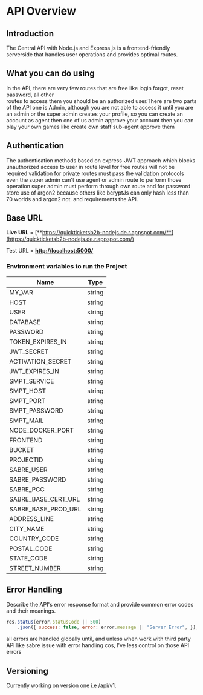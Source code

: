 # API Overview

<!-- This document provides an introduction into your API. -->

## Introduction

The Central API with Node.js and Express.js is a frontend-friendly serverside that handles user operations and
provides optimal routes.

## What you can do using <API name>

In the API, there are very few routes that are free like login forgot, reset password, all other  
routes to access them you should be an authorized user.There are two parts of the API one is Admin, although
you are not able to access it until you are an admin or the super admin creates your profile, so you can create
an account as agent then one of us admin approve your account then you can play your own games like create own staff
sub-agent approve them

## Authentication

The authentication methods based on express-JWT approach which blocks unauthorized access to user in route level
for free routes will not be required validation for private routes must pass the validation protocols even the 
super admin can't use agent or admin route to perform those operation super admin must perform through own route
and for password store use of argon2 because others like bcryptJs can only hash less than 70 worlds and argon2 not.
and requirements the API.

## Base URL

**Live URL** = [**https://quickticketsb2b-nodejs.de.r.appspot.com/**](https://quickticketsb2b-nodejs.de.r.appspot.com/)

Test URL = [**http://localhost:5000/**](http://localhost:5000/)

### Environment variables to run the Project

| Name                    | Type    |
|-------------------------|---------|
| MY_VAR                  | string  |
| HOST                    | string  |
| USER                    | string  |
| DATABASE                | string  |
| PASSWORD                | string  |
| TOKEN_EXPIRES_IN         | string  |
| JWT_SECRET              | string  |
| ACTIVATION_SECRET       | string  |
| JWT_EXPIRES_IN          | string  |
| SMPT_SERVICE            | string  |
| SMPT_HOST               | string  |
| SMPT_PORT               | string  |
| SMPT_PASSWORD           | string  |
| SMPT_MAIL               | string  |
| NODE_DOCKER_PORT        | string  |
| FRONTEND                | string  |
| BUCKET                  | string  |
| PROJECTID               | string  |
| SABRE_USER              | string  |
| SABRE_PASSWORD          | string  |
| SABRE_PCC               | string  |
| SABRE_BASE_CERT_URL     | string  |
| SABRE_BASE_PROD_URL     | string  |
| ADDRESS_LINE            | string  |
| CITY_NAME               | string  |
| COUNTRY_CODE            | string  |
| POSTAL_CODE             | string  |
| STATE_CODE              | string  |
| STREET_NUMBER           | string  |




## Error Handling

Describe the API's error response format and provide common error codes and their meanings.

```javascript
res.status(error.statusCode || 500)
    .json({ success: false, error: error.message || "Server Error", });

````

all errors are handled globally until, and unless when work with third party API like sabre issue with error handling 
 cos, I've less control on those API errors

## Versioning

Currently working on version one i.e /api/v1.

<seealso>

<!--List any additional resources, such as tutorials or guides, that can help users understand and use the API effectively.-->

</seealso>
